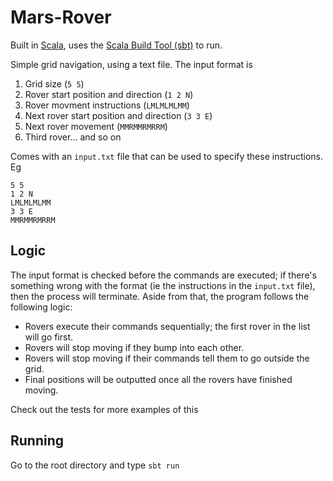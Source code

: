 # Mars-Rover

Built in [Scala](https://www.scala-lang.org/), uses the [Scala Build Tool (sbt)](https://www.scala-sbt.org/) to run.

Simple grid navigation, using a text file. The input format is
1. Grid size (`5 5`)
2. Rover start position and direction (`1 2 N`)
3. Rover movment instructions (`LMLMLMLMM`)
4. Next rover start position and direction (`3 3 E`)
5. Next rover movement (`MMRMMRMRRM`)
6. Third rover... and so on

Comes with an `input.txt` file that can be used to specify these instructions. Eg
```
5 5
1 2 N
LMLMLMLMM
3 3 E
MMRMMRMRRM
```

## Logic
The input format is checked before the commands are executed; if there's something wrong with the format (ie the instructions in the `input.txt` file), then the process will terminate.
Aside from that, the program follows the following logic:
* Rovers execute their commands sequentially; the first rover in the list will go first.
* Rovers will stop moving if they bump into each other.
* Rovers will stop moving if their commands tell them to go outside the grid.
* Final positions will be outputted once all the rovers have finished moving.

Check out the tests for more examples of this

## Running
Go to the root directory and type `sbt run`
